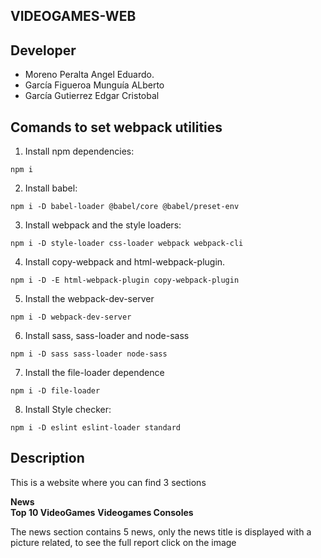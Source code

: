 ## VIDEOGAMES-WEB

## Developer
- Moreno Peralta Angel Eduardo.
- García Figueroa Munguía ALberto
- García Gutierrez Edgar Cristobal

## Comands to set webpack utilities
1. Install npm dependencies:
```
npm i
```
2. Install babel:
```
npm i -D babel-loader @babel/core @babel/preset-env
```
3. Install webpack and the style loaders:
```
npm i -D style-loader css-loader webpack webpack-cli
```
4. Install copy-webpack and html-webpack-plugin.
```
npm i -D -E html-webpack-plugin copy-webpack-plugin
```
5. Install the webpack-dev-server
```
npm i -D webpack-dev-server
```
6. Install sass, sass-loader and node-sass
```
npm i -D sass sass-loader node-sass
```
7. Install the file-loader dependence
```
npm i -D file-loader
```
8. Install Style checker:
```
npm i -D eslint eslint-loader standard
```

## Description
This is a website where you can find 3 sections  

**News**  
**Top 10 VideoGames**
**Videogames Consoles**

The news section contains 5 news, only the news title is displayed with a picture related, to see the full report click on the image